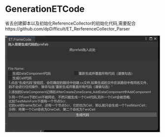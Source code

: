 # GenerationETCode
省去创建脚本以及初始化ReferenceCollector的初始化代码,需要配合https://github.com/dpDifficult/ET_RerferenceCollector_Parser 

![image](c3cbda98ececd819ed50a948b572edd5.png)
